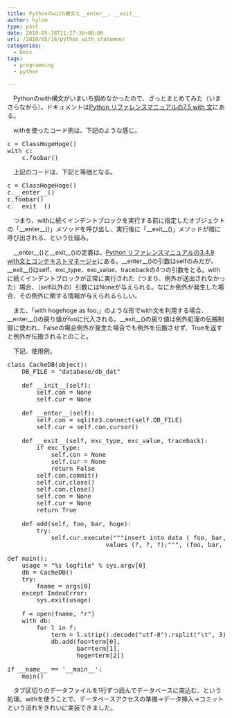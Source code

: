```yaml
---
title: Pythonのwith構文と__enter__、__exit__
author: hylom
type: post
date: 2010-05-18T11:27:36+00:00
url: /2010/05/18/python_with_statemen/
categories:
  - Docs
tags:
  - programming
  - python

---
```

　Pythonのwith構文がいまいち掴めなかったので、ざっとまとめてみた（いまさらながら）。ドキュメントは[Python リファレンスマニュアルの7.5 with 文][1]にある。

　withを使ったコード例は、下記のような感じ。

<pre>c = ClassHogeHoge()
with c:
    c.foobar()
</pre>

　上記のコードは、下記と等価となる。

<pre>c = ClassHogeHoge()
c.__enter__()
c.foobar()
c.__exit__()
</pre>

　つまり、withに続くインデントブロックを実行する前に指定したオブジェクトの「\_\_enter\_\_()」メソッドを呼び出し、実行後に「\_\_exit\_\_()」メソッドが暗に呼び出される、という仕組み。

　\_\_enter\_\_()と\_\_exit\_\_()の定義は、[Python リファレンスマニュアルの3.4.9 with文とコンテキストマネージャ][2]にある。\_\_enter\_\_()の引数はselfのみだが、\_\_exit\_\_()はself、exc\_type、exc\_value、tracebackの4つの引数をとる。withに続くインデントブロックが正常に実行された（つまり、例外が送出されなかった）場合、（self以外の）引数にはNoneが与えられる。なにか例外が発生した場合、その例外に関する情報が与えられるらしい。

　また、「with hogehoge as foo:」のような形でwith文を利用する場合、\_\_enter\_\_()の戻り値がfooに代入される。\_\_exit\_\_()の戻り値は例外処理の伝搬制御に使われ、Falseの場合例外が発生た場合でも例外を伝搬させず、Trueを返すと例外が伝搬されるとのこと。

　下記、使用例。

<pre>class CacheDB(object):
    DB_FILE = "database/db_dat"

    def __init__(self):
        self.con = None
        self.cur = None

    def __enter__(self):
        self.con = sqlite3.connect(self.DB_FILE)
        self.cur = self.con.cursor()

    def __exit__(self, exc_type, exc_value, traceback):
        if exc_type:
            self.con = None
            self.cur = None
            return False
        self.con.commit()
        self.cur.close()
        self.con.close()
        self.con = None
        self.cur = None
        return True

    def add(self, foo, bar, hoge):
        try:
            self.cur.execute("""insert into data ( foo, bar, hoge )
                           values (?, ?, ?);""", (foo, bar, hoge))

def main():
    usage = "%s logfile" % sys.argv[0]
    db = CacheDB()
    try:
        fname = args[0]
    except IndexError:
        sys.exit(usage)

    f = open(fname, "r")
    with db:
        for l in f:
            term = l.strip().decode("utf-8").rsplit("\t", 3)
            db.add(foo=term[0],
                   bar=term[1],
                   hoge=term[2])

if __name__ == '__main__':
    main()
</pre>

　タブ区切りのデータファイルを1行ずつ読んでデータベースに突込む、という処理。withを使うことで、データベースアクセスの準備→データ挿入→コミットという流れをきれいに実装できました。

 [1]: http://www.python.jp/doc/2.5/ref/with.html
 [2]: http://www.python.jp/doc/2.5/ref/context-managers.html
